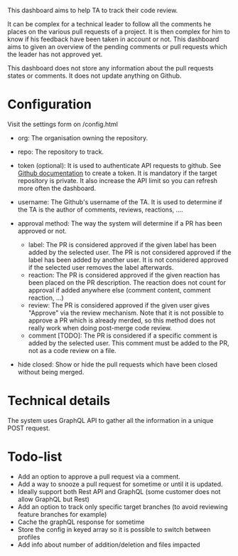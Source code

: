 This dashboard aims to help TA to track their code review.

It can be complex for a technical leader to follow all the comments he places
on the various pull requests of a project. It is then complex for him to know 
if his feedback have been taken in account or not. This dashboard aims to 
given an overview of the pending comments or pull requests which the leader 
has not approved yet.

This dashboard does not store any information about the pull requests states or
comments. It does not update anything on Github.

# Configuration
Visit the settings form on /config.html

- org: The organisation owning the repository.
- repo: The repository to track.
- token (optional): It is used to authenticate API requests to github.
See [Github documentation](https://docs.github.com/en/free-pro-team@latest/github/authenticating-to-github/creating-a-personal-access-token) 
to create a token. It is mandatory if the target repository is private. 
It also increase the API limit so you can refresh more often the dashboard.

- username: The Github's username of the TA. It is used to determine if the TA 
is the author of comments, reviews, reactions, ....
- approval method: The way the system will determine if a PR has been 
approved or not.
  - label: The PR is considered approved if the given label has been added by 
  the selected user. The PR is not considered approved if the label has been 
  added by another user. It is not considered approved if the selected user 
  removes the label afterwards.
  - reaction: The PR is considered approved if the given reaction has been 
  placed on the PR description. The reaction does not count for approval if 
  added anywhere else (comment content, comment reaction, ...)
  - review: The PR is considered approved if the given user gives "Approve" via 
  the review mechanism. Note that it is not possible to approve a PR which is 
  already merded, so this method does not really work when doing post-merge 
  code review.
  - comment [TODO]: The PR is considered if a specific comment is added by the 
  selected user. This comment must be added to the PR, not as a code review 
  on a file.

- hide closed: Show or hide the pull requests which have been closed without 
being merged.

# Technical details
The system uses GraphQL API to gather all the information in a unique POST
request.

# Todo-list
- Add an option to approve a pull request via a comment.
- Add a way to snooze a pull request for sometime or until it is updated.
- Ideally support both Rest API and GraphQL (some customer does not allow GraphQL but Rest)
- Add an option to track only specific target branches (to avoid reviewing feature branches for example)
- Cache the graphQL response for sometime
- Store the config in keyed array so it is possible to switch between profiles
- Add info about number of addition/deletion and files impacted